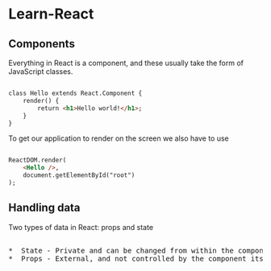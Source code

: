 # Learn-React

## Components

Everything in React is a component, and these usually take the form of JavaScript classes.

```html

class Hello extends React.Component {
    render() {
        return <h1>Hello world!</h1>;
    }
}

```

To get our application to render on the screen we also have to use 

```html

ReactDOM.render(
    <Hello />, 
    document.getElementById("root")
);

```

## Handling data

Two types of data in React: props and state

<pre>

*  State - Private and can be changed from within the component itself.
*  Props - External, and not controlled by the component itself. Passed down from components higher up the hierarchy, who also control the data.

</pre>


